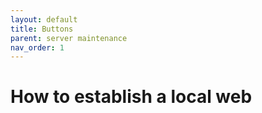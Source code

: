 ```yaml
---
layout: default
title: Buttons
parent: server maintenance
nav_order: 1
---
```


# How to establish a local web
